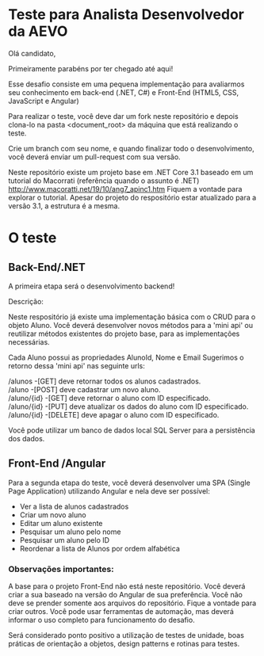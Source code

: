 # Teste para Analista Desenvolvedor da AEVO

Olá candidato,

Primeiramente parabéns por ter chegado até aqui! 

Esse desafio consiste em uma pequena implementação para avaliarmos seu conhecimento em back-end (.NET, C#) e Front-End (HTML5, CSS, JavaScript e Angular)

Para realizar o teste, você deve dar um fork neste repositório e depois clona-lo na pasta <document_root> da máquina que está realizando o teste.

Crie um branch com seu nome, e quando finalizar todo o desenvolvimento, você deverá enviar um pull-request com sua versão.

Neste repositório existe um projeto base em .NET Core 3.1 baseado em um tutorial do Macorrati (referência quando o assunto é .NET) http://www.macoratti.net/19/10/ang7_apinc1.htm 
Fiquem a vontade para explorar o tutorial. Apesar do projeto do respositório estar atualizado para a versão 3.1, a estrutura é a mesma.

# O teste
## Back-End/.NET
A primeira etapa será o desenvolvimento backend!

Descrição:

Neste respositório já existe uma implementação básica com o CRUD para o objeto Aluno.
Você deverá desenvolver novos métodos para a 'mini api' ou reutilizar métodos existentes do projeto base, para as implementações necessárias.

Cada Aluno possui as propriedades AlunoId, Nome e Email
Sugerimos o retorno dessa 'mini api' nas seguinte urls:

/alunos      -[GET] deve retornar todos os alunos cadastrados.<br>
/aluno       -[POST] deve cadastrar um novo aluno. <br>
/aluno/{id}  -[GET] deve retornar o aluno com ID especificado. <br>
/aluno/{id}  -[PUT] deve atualizar os dados do aluno com ID especificado. <br>
/aluno/{id}  -[DELETE] deve apagar o aluno com ID especificado. <br>

Você pode utilizar um banco de dados local SQL Server para a persistência dos dados.

## Front-End /Angular
Para a segunda etapa do teste, você deverá desenvolver uma SPA (Single Page Application) utilizando Angular e nela deve ser possível:

- Ver a lista de alunos cadastrados
- Criar um novo aluno
- Editar um aluno existente
- Pesquisar um aluno pelo nome
- Pesquisar um aluno pelo ID
- Reordenar a lista de Alunos por ordem alfabética


### Observações importantes:
A base para o projeto Front-End não está neste repositório. Você deverá criar a sua baseado na versão do Angular de sua preferência.
Você não deve se prender somente aos arquivos do repositório. Fique a vontade para criar outros.
Você pode usar ferramentas de automação, mas deverá informar o uso completo para funcionamento do desafio.

Será considerado ponto positivo a utilização de testes de unidade, boas práticas de orientação a objetos, design patterns e rotinas para testes.




